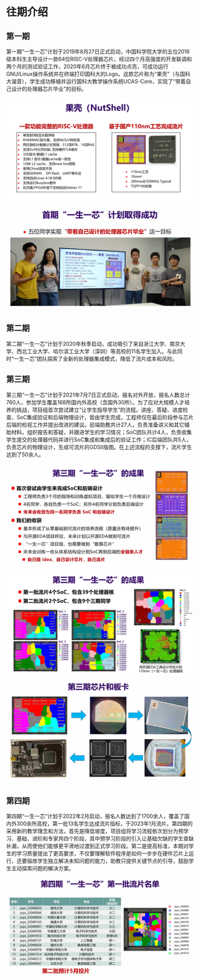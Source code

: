 # 往期介绍

## 第一期

第一期“一生一芯”计划于2019年8月27日正式启动，中国科学院大学的五位2016级本科生主导设计一款64位RISC-V处理器芯片，经过四个月高强度的开发联调和两个月的测试验证工作，2020年6月芯片终于被成功点亮，可成功运行GNU/Linux操作系统并在终端打印国科大的Logo。这款芯片称为“果壳”（与国科大谐音），学生成功移植并运行国科大教学操作系统UCAS-Core，实现了“带着自己设计的处理器芯片毕业”的目标。

![develop-process-1.1](../images/develop-process-1.1.jpg)
![develop-process-1.2](../images/develop-process-1.2.jpg)

## 第二期

第二期“一生一芯”计划于2020年秋季启动，成功吸引了来自浙江大学、南京大学、西北工业大学、哈尔滨工业大学（深圳）等高校的11名学生加入。与此同时“一生一芯”团队探索了全新的处理器集成模式，降低了流片成本和风险。

## 第三期

第三期“一生一芯”计划于2021年7月7日正式启动，报名对外开放，报名人数总计760人，参加学生覆盖168所国内外高校（含国外30所）。为了应对大规模人才培养的挑战，项目组首次尝试建立“让学生指导学生”的流程。讲座、答疑、进度检查、SoC集成验证和后端物理设计，皆由学生完成，工程师仅在最后阶段参与芯片后端的检视工作并提出改进的建议。前端助教共计27人，负责准备讲义和其它辅助材料，组织报告和答疑，并跟进学生的学习情况；SoC团队共计4人，负责收集学生提交的处理器代码并进行SoC集成和集成后的验证工作；IC后端团队共5人，负责芯片的物理设计，生成可流片的GDSII版图。在上述流程的支撑下，流片学生达到了50余人。

![develop-process-3.1](../images/develop-process-3.1.jpg)
![develop-process-3.2](../images/develop-process-3.2.jpg)
![develop-process-3.3](../images/develop-process-3.3.jpg)

## 第四期

第四期“一生一芯”计划于2022年2月启动，报名人数达到了1700余人，覆盖了国内外300余所高校，第一批13名学生达成流片指标，于2023年1月流片。第四期的采用新的教学理念和方法，首先是降低坡度，项目组将学习流程依次划分为预学习、基础、进阶和专家共四个阶段，其中预学习阶段的引入让基础欠缺的学生查缺补漏，从而使他们能够更平滑地过渡到正式学习阶段。第二是提高标准，本期对学生的学习质量提出了更高要求，不仅要理解软件程序是如何一步步在硬件芯片上运行，还要锻炼学生独立解决未知问题的能力，助教只提供关键节点的引导，鼓励学生主动探索问题的解决方案。

![develop-process-4.1](../images/develop-process-4.1.jpg)
